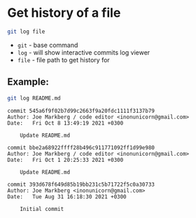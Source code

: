 # Get history of a file

```bash
git log file
```

- `git` - base command
- `log` - will show interactive commits log viewer
- `file` - file path to get history for

## Example: 
```bash
git log README.md
```
```
commit 545a6f9f02b7d99c2663f9a20fdc1111f3137b79
Author: Joe Markberg / code editor <inonunicorn@gmail.com>
Date:   Fri Oct 8 13:49:19 2021 +0300

    Update README.md

commit bbe2a68922ffff28b496c911771092ff1d99e980
Author: Joe Markberg / code editor <inonunicorn@gmail.com>
Date:   Fri Oct 1 20:25:33 2021 +0300

    Update README.md

commit 393d678f649d85b19bb231c5b71722f5c0a30733
Author: Joe Markberg <inonunicorn@gmail.com>
Date:   Tue Aug 31 16:18:30 2021 +0300

    Initial commit

```

